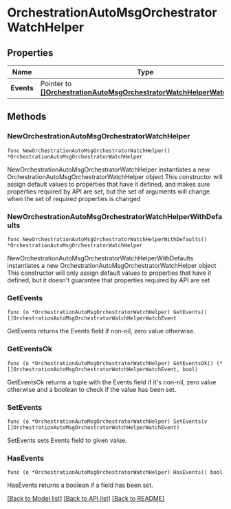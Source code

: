 # OrchestrationAutoMsgOrchestratorWatchHelper

## Properties

Name | Type | Description | Notes
------------ | ------------- | ------------- | -------------
**Events** | Pointer to [**[]OrchestrationAutoMsgOrchestratorWatchHelperWatchEvent**](OrchestrationAutoMsgOrchestratorWatchHelperWatchEvent.md) |  | [optional] 

## Methods

### NewOrchestrationAutoMsgOrchestratorWatchHelper

`func NewOrchestrationAutoMsgOrchestratorWatchHelper() *OrchestrationAutoMsgOrchestratorWatchHelper`

NewOrchestrationAutoMsgOrchestratorWatchHelper instantiates a new OrchestrationAutoMsgOrchestratorWatchHelper object
This constructor will assign default values to properties that have it defined,
and makes sure properties required by API are set, but the set of arguments
will change when the set of required properties is changed

### NewOrchestrationAutoMsgOrchestratorWatchHelperWithDefaults

`func NewOrchestrationAutoMsgOrchestratorWatchHelperWithDefaults() *OrchestrationAutoMsgOrchestratorWatchHelper`

NewOrchestrationAutoMsgOrchestratorWatchHelperWithDefaults instantiates a new OrchestrationAutoMsgOrchestratorWatchHelper object
This constructor will only assign default values to properties that have it defined,
but it doesn't guarantee that properties required by API are set

### GetEvents

`func (o *OrchestrationAutoMsgOrchestratorWatchHelper) GetEvents() []OrchestrationAutoMsgOrchestratorWatchHelperWatchEvent`

GetEvents returns the Events field if non-nil, zero value otherwise.

### GetEventsOk

`func (o *OrchestrationAutoMsgOrchestratorWatchHelper) GetEventsOk() (*[]OrchestrationAutoMsgOrchestratorWatchHelperWatchEvent, bool)`

GetEventsOk returns a tuple with the Events field if it's non-nil, zero value otherwise
and a boolean to check if the value has been set.

### SetEvents

`func (o *OrchestrationAutoMsgOrchestratorWatchHelper) SetEvents(v []OrchestrationAutoMsgOrchestratorWatchHelperWatchEvent)`

SetEvents sets Events field to given value.

### HasEvents

`func (o *OrchestrationAutoMsgOrchestratorWatchHelper) HasEvents() bool`

HasEvents returns a boolean if a field has been set.


[[Back to Model list]](../README.md#documentation-for-models) [[Back to API list]](../README.md#documentation-for-api-endpoints) [[Back to README]](../README.md)


